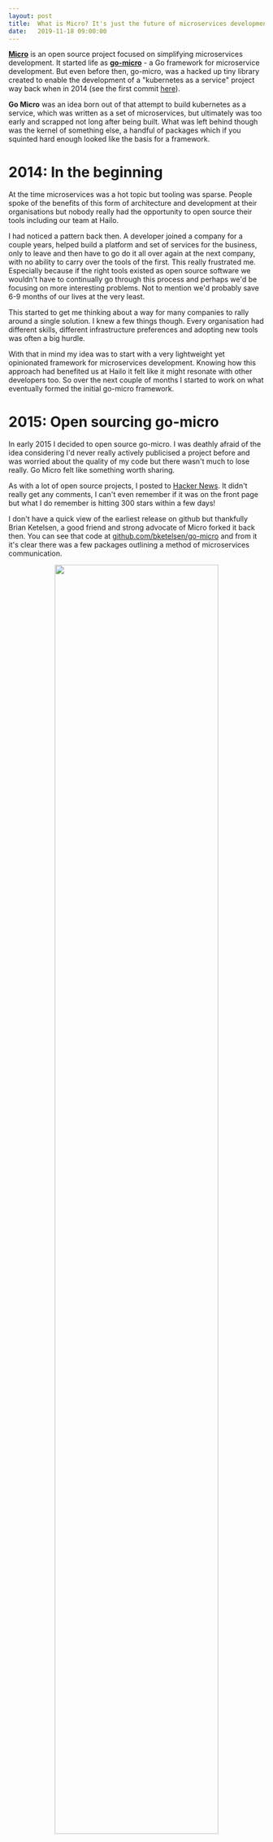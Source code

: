 ```yaml
---
layout:	post
title:	What is Micro? It's just the future of microservices development.
date:	2019-11-18 09:00:00
---
```


[**Micro**](https://github.com/2637309949/micro) is an open source project focused on simplifying microservices development. 
It started life as [**go-micro**](https://github.com/micro/go-micro) - a Go framework for microservice development. But even 
before then, go-micro, was a hacked up tiny library created to enable the development of a "kubernetes as a service" 
project way back when in 2014 (see the first commit [here](https://gist.github.com/asim/a035820aec2d8cba5d73b5be12c6e707)).

**Go Micro** was an idea born out of that attempt to build kubernetes as a service, which was written as a set of microservices, 
but ultimately was too early and scrapped not long after being built. What was left behind though was the kernel of 
something else, a handful of packages which if you squinted hard enough looked like the basis for a framework.

# 2014: In the beginning

At the time microservices was a hot topic but tooling was sparse. People spoke of the benefits of this form 
of architecture and development at their organisations but nobody really had the opportunity to open source their tools 
including our team at Hailo.

I had noticed a pattern back then. A developer joined a company for a couple years, helped build a platform 
and set of services for the business, only to leave and then have to go do it all over again at the next company, 
with no ability to carry over the tools of the first. This really frustrated me. Especially 
because if the right tools existed as open source software we wouldn't have to continually go through this process 
and perhaps we'd be focusing on more interesting problems. Not to mention we'd probably save 6-9 months of our lives 
at the very least.

This started to get me thinking about a way for many companies to rally around a single solution. I knew 
a few things though. Every organisation had different skills, different infrastructure preferences and 
adopting new tools was often a big hurdle.

With that in mind my idea was to start with a very lightweight yet opinionated framework for microservices development. 
Knowing how this approach had benefited us at Hailo it felt like it might resonate with other developers too. So over 
the next couple of months I started to work on what eventually formed the initial go-micro framework.

# 2015: Open sourcing go-micro

In early 2015 I decided to open source go-micro. I was deathly afraid of the idea considering I'd never really 
actively publicised a project before and was worried about the 
quality of my code but there wasn't much to lose really. Go Micro felt like something worth sharing.

As with a lot of open source projects, I posted to [Hacker News](https://news.ycombinator.com/item?id=8895794). 
It didn't really get any comments, I can't even remember if it 
was on the front page but what I do remember is hitting 300 stars within a few days! 

I don't have a quick view of the earliest release on github but thankfully Brian Ketelsen, a good friend and strong 
advocate of Micro forked it back then. You can see that code at [github.com/bketelsen/go-micro](https://github.com/bketelsen/go-micro) and from it it's clear there was a few packages outlining a method of microservices communication.

<center>
<a href="https://github.com/bketelsen/go-micro">
  <img src="{{ site.baseurl }}/blog/images/fork.png" style="height: auto; width: 80%; margin: 0" />
</a>
</center>

<br>
Go Micro at the time included a **registry** for service discovery, **server** for RPC and protobuf based request 
handling and a **client** to call those services by name. It even included a key-value storage package but 
we later removed this to focus entirely on communication first (we've recently added it back in).

# Micro: A microservices toolkit

Somewhere in mid-2015 I came to the realisation that a framework was not enough. Once you'd written those services 
there needed to be a way to access them, to serve them, and to consume them by traditional means. This is where 
I began to think about a toolkit.

In a lot of cases we see open source tools which try to solve one problem. State, load balancing, messaging, etc but 
in the case of microservices you really needed a holistic system that would cover all the bases in a seamless way. 
Something that would essentially form the foundations of a platform.

In that [**Micro**](https://github.com/2637309949/micro) was born. Micro was built as a toolkit to enable the development of 
a microservices platform. It contained a CLI, Web dashboard and API gateway along with a sidecar for non Go based 
applications. That sidecar pattern has now evolved into something called "service mesh" but back then Netflix 
had this thing called [Prana](https://github.com/Netflix/Prana) which is what the Micro sidecar was based on.

Micro and Go Micro were my full focus for the rest of 2015 and took a significant period of time to develop but 
in Autumn of that year a few companies started to use it in production which gave me hope that it may thrive 
in the years to come.

# 2016: Validating the tooling

In 2016 I decided it was time to test the waters once more. To let the world know about Micro and drum up some traction.
I went to Hacker News once more, only this time, things went a bit differently 
[https://news.ycombinator.com/item?id=11327679](https://news.ycombinator.com/item?id=11327679).

Hacker News responded positively and Micro shot to the top of the front page. Here's the original blog post 
for those interested in reading it [https://m3o.com/blog/2016/03/20/micro.html](https://m3o.com/blog/2016/03/20/micro.html).

<center>
<a href="https://m3o.com/blog/2016/03/20/micro.html">
  <img src="{{ site.baseurl }}/blog/images/micro-post.png" style="height: auto; width: 80%; margin: 0" />
</a>
</center>
<br>

It was clear there was something here, that there might be a demand for such a set of tools, and I wanted to pursue 
it full time. Back then I got the opportunity to work with [Sixt](sixt.com) through a corporate sponsorship. This 
allowed me to work full time on Micro and use them as a feedback loop for it's features and development.

I'm incredibly grateful to Sixt for that opportunity and what it allowed Micro to become. Without them it's unclear 
if it would have made it to where it is today. The sponsorship let me continue to iterate on the tools 
as a solo effort for a few years. 3 years in fact. 

And in that time, Micro grew, from a small open source project, to one with a community of 1k+ members, thousands 
of GitHub stars, but more importantly use in the real world in production.

# 2019: The evolution of Micro

Fast forward to the present. Earlier this year I got the opportunity to take Micro from a solo bootstrapped open source 
project and turn it into a venture funded company with the potential to change microservices development on a much larger scale.

We're not ready to reveal all the details just yet but what I will say is it's enabled us to start executing on what many of 
us developers long for. The ability to build, share and collaborate on services in the cloud and beyond, without the 
hassle of managing infrastructure.

## Progress

The progress we've made as a small team in 6 months is pretty astounding. Having committed more times in that period than I had 
done in the entire 4 years of working on Micro alone.

<center>
  <img src="{{ site.baseurl }}/blog/images/commits.png" style="height: auto; width: 80%; margin: 0" />
</center>
<br>

And as you can see here, if GitHub stars are a measure of anything, it reflects in our awareness, popularity and usage. 
We recently passed the 10k star mark on the [go-micro](https://github.com/micro/go-micro) framework and it feels as though we're 
just getting started with what's possible.

<center>
  <img src="{{ site.baseurl }}/blog/images/10k-stars.png" style="height: auto; width: 80%; margin: 0" />
</center>

You can probably tell exactly where we went from 1 person to 2. Based on this progress I'm fairly confident in my previous assumption 
that [go-micro](https://github.com/micro/go-micro) will go on to become the most dominant Go framework and likely surpass Spring 
adoption globally within the next decade.

## Micro as a Runtime

[Micro](https://github.com/2637309949/micro) has also progressed significantly as we've moved on from just a sparse set of tools to 
something we're now calling **a microservice runtime environment**.

The idea behind this is to reorient the toolkit to be a full fledged 
environment for building microservices. One which provides a programmable abstraction layer for the underlying infrastructure built 
as microservices themselves.

This image is a little old but you'll get the idea. By abstracting away the underlying infrastructure and creating it as a set of 
services that all look the same, run the same, feel the same we end up with a programmable runtime that acts as a foundation for 
all development, whether it be local, in docker or on kubernetes in the cloud.

<center>
  <img src="{{ site.baseurl }}/blog/images/runtime.png" style="height: auto; width: 80%; margin: 0" />
</center>
<br>
We also redefine the boundaries between development and operations in a way that allows each side to focus on their roles without 
the cognitive load of understanding the other side. In the developers case, we no longer have to reason about infrastructure just code.

The feature set is fairly extensive and growing. 

<center>
  <img src="{{ site.baseurl }}/blog/images/feature-set.png" style="height: auto; width: 80%; margin: 0" />
</center>
<br>


## Micro as a Platform

Even still while Micro as a runtime and having a Go framework for development solves a lot of problems, this isn't enough. 
So Micro continues to evolve. It's no longer enough to just simply provide the tools for building microservices, we also need to
provide the environment in which to share and consume them. We at Micro are now building a **global shared microservices platform** for 
developers by developers.

What does that really mean? Well imagine the platform you're given to work on when you join a company or all of the things you 
have to do from an infrastructure perspective just to get up and running. We're going to provide this as a service to everyone.

A fully managed serverless platform for microservices development (that's a mouthful).

## Why?

I've become frustrated with the status quo and the way in which developers are now forced to reason about infrastructure 
and cloud-native complexity. The barrier to entry in just getting started is too high. Building services in the cloud 
should be getting vastly easier, not harder.

Just take a look at the cloud-native landscape...

<center>
<a href="https://landscape.cncf.io">
  <img src="{{ site.baseurl }}/blog/images/cncf.png" style="height: auto; width: 80%; margin: 0" />
</a>
</center>
<br>

Having to reason about this as a developer is horrible. All I want to do is write and ship software but now 
I'm expected to walk some arduous path of containers, container orchestration, docker, kubernetes, service mesh, etc, etc. 
Why can't I just write code and run it?

## Microservices

You're probably thinking. Ok that's great, I buy into this vision. Simpler app development without managing infrastructure 
but what's microservices got to do with this? 

We firmly believe that all forms of development at scale inevitably end up as distributed systems and the pattern 
for that development is now largely known as **microservices**.

Microservices unlock a huge productivity boost in the companies that adopt them and the velocity of their 
development is such that with every new service added their is compounding value in the system built.

I also believe that developers need a platform that enables this form of development for them to thrive. One in which
they do not have to reason about infrastructure and where they are provided the tools that empower them to build software at 
scale without having to worry about operating large scale systems.

One highly controversial example I want to share is from the startup bank [Monzo](https://monzo.com).

Monzo opted to pursue a microservices architecture from day 1. Knowing there were initial operational tradeoffs to this 
approach but with an insight from their time at Hailo, they knew if the company succeeded on the product side they'd 
need a scalable platform to help them grow and move fast.

This led to the creation of a platform that is now host to 1500 services. This might sound hard to reason about, but 
a shared platform where every developer has the ability to consume and reuse existing services is a fundamentally powerful thing.

Not only that, but when the platform is managed for you, developers can get back to focusing on what's really important. The 
product and the business.

<center>
<blockquote class="twitter-tweet"><p lang="en" dir="ltr">1500 microservices at <a href="https://twitter.com/monzo?ref_src=twsrc%5Etfw">@monzo</a>; every line is an enforced network rule allowing traffic <a href="https://t.co/2r2y9f6LYO">pic.twitter.com/2r2y9f6LYO</a></p>&mdash; Jack Kleeman (@JackKleeman) <a href="https://twitter.com/JackKleeman/status/1190354757308862468?ref_src=twsrc%5Etfw">November 1, 2019</a></blockquote> <script async src="https://platform.twitter.com/widgets.js" charset="utf-8"></script>
</center>
<br>

# Our solution

This form of development has largely been siloed at large tech cos capable of building such systems. But what 
if this was available to every developer as a shared system outside of those large orgs. What if we were able to 
collaborate across org and across teams. What would the velocity of our development as an industry look like as a whole? 

I would argue that all technology would advance faster than it ever has done in the decades that have come before us.
We would finally capture the true potential of the internet.

GitHub was a prime example of this collaboration and innovation in open source, massively reducing the pain of hosting 
source code and creating an environment for reusing code. However there's just one but, this source code largely sits 
at rest on their platform.

What if instead of just sharing code and running it in silos, we shared an environment for software development, one 
in which we could collaborate on services, reusing each others running applications where necessary and focusing 
on solving higher order problems.

It would have it's own quirks and challenges but the opportunities such a platform presents is immense. And something 
we want to explore at [Micro](https://m3o.com), the company.

So that's what we're setting out to do really. To build a global shared services platform for developers by developers. 
Where the pains of cloud, kubernetes and everything else will no longer be felt. An environment 
in which we can build, share and collaborate on micro services based on the [**go-micro**](https://github.com/micro/go-micro) framework.

# Closing

The future of Micro is one which involves rapidly reducing the friction for developers in harnessing the power of 
the cloud and to empower them to build microservices from anywhere, with anyone.

If this sounds interesting to you, come join our community on [**slack**](https://m3o.com/slack), kick the tyres 
on the [**go-micro**](https://github.com/micro/go-micro) framework or come help us make it a reality. We're hiring, 
just drop us an email at <a href="mailto:hello@micro.mu"><b>hello@micro.mu</b></a>.

Cheers
<br>
Asim

<h6><a href="https://m3o.com">Micro</a></h6>
